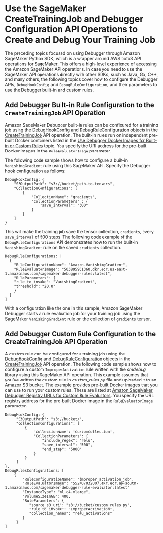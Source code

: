 # Use the SageMaker CreateTrainingJob and Debugger Configuration API Operations to Create and Debug Your Training Job<a name="debugger-createtrainingjob-api"></a>

 The preceding topics focused on using Debugger through Amazon SageMaker Python SDK, which is a wrapper around AWS boto3 API operations for SageMaker\. This offers a high\-level experience of accessing the Amazon SageMaker API operations\. In case you need to use the SageMaker API operations directly with other SDKs, such as Java, Go, C\+\+, and many others, the following topics cover how to configure the Debugger APIs, `DebugHookConfig` and `DebugRuleConfiguration`, and their parameters to use the Debugger built\-in and custom rules\. 

## Add Debugger Built\-in Rule Configuration to the `CreateTrainingJob` API Operation<a name="debugger-built-in-rules-api"></a>

Amazon SageMaker Debugger built\-in rules can be configured for a training job using the [ DebugHookConfig](https://docs.aws.amazon.com/sagemaker/latest/APIReference/API_DebugHookConfig.html) and [ DebugRuleConfiguration](https://docs.aws.amazon.com/sagemaker/latest/APIReference/API_DebugRuleConfiguration.html) objects in the [ CreateTrainingJob](https://docs.aws.amazon.com/sagemaker/latest/APIReference/API_CreateTrainingJob.html) API operation\. The built\-in rules run on independent pre\-built Docker containers listed in the [Use Debugger Docker Images for Built\-in or Custom Rules](debugger-docker-images-rules.md) topic\. You specify the URI address for the pre\-built Docker images in the `RuleEvaluatorImage` parameter\.

The following code sample shows how to configure a built\-in `VanishingGradient` rule using this SageMaker API\. Specify the Debugger hook configuration as follows:

```
DebugHookConfig: {
    "S3OutputPath": "s3://bucket/path-to-tensors",
    "CollectionConfigurations": [
        {
            "CollectionName": "gradients",
            "CollectionParameters" : {
                "save_interval": "500"
            }
        }
    ]
}
```

This will make the training job save the tensor collection, `gradients`, every `save_interval` of 500 steps\. The following code example of the `DebugRuleConfigurations` API demonstrates how to run the built\-in `VanishingGradient` rule on the saved `gradients` collection\.

```
DebugRuleConfigurations: [
  {
    "RuleConfigurationName": "Amazon-VanishingGradient",
    "RuleEvaluatorImage": "503895931360.dkr.ecr.us-east-1.amazonaws.com/sagemaker-debugger-rules:latest",
	"RuleParameters": {
   	"rule_to_invoke": "VanishingGradient",
   	"threshold": "20.0"
    }
  }
]
```

With a configuration like the one in this sample, Amazon SageMaker Debugger starts a rule evaluation job for your training job using the SageMaker `VanishingGradient` rule on the collection of `gradients` tensor\.

## Add Debugger Custom Rule Configuration to the CreateTrainingJob API Operation<a name="debugger-custom-rules-api"></a>

A custom rule can be configured for a training job using the [ DebugHookConfig](https://docs.aws.amazon.com/sagemaker/latest/APIReference/API_DebugHookConfig.html) and [ DebugRuleConfiguration](https://docs.aws.amazon.com/sagemaker/latest/APIReference/API_DebugRuleConfiguration.html) objects in the [ CreateTrainingJob](https://docs.aws.amazon.com/sagemaker/latest/APIReference/API_CreateTrainingJob.html) API operation\. The following code sample shows how to configure a custom `ImproperActivation` rule written with the *smdebug* library using this SageMaker API operation\. This example assumes that you’ve written the custom rule in *custom\_rules\.py* file and uploaded it to an Amazon S3 bucket\. The example provides pre\-built Docker images that you can use to run your custom rules\. These are listed at [Amazon SageMaker Debugger Registry URLs for Custom Rule Evaluators](debugger-docker-images-rules.md#debuger-custom-rule-registry-ids)\. You specify the URL registry address for the pre\-built Docker image in the `RuleEvaluatorImage` parameter\.

```
DebugHookConfig: {
     "S3OutputPath": "s3://bucket/",
     "CollectionConfigurations": [
         {
             "CollectionName": "CustomCollection",
             "CollectionParameters": {
                 "include_regex": "relu",
                 "save_interval": "500",
                 "end_step": "5000"
             }
         }
     ]
},
DebugRulesConfigurations: [
    {
        "RuleConfigurationName": "improper_activation_job",
        "RuleEvaluatorImage": "552407032007.dkr.ecr.ap-south-1.amazonaws.com/sagemaker-debugger-rule-evaluator:latest"
        "InstanceType": "ml.c4.xlarge",
        "VolumeSizeInGB": 400,
        "RuleParameters": {
           "source_s3_uri": "s3://bucket/custom_rules.py",
           "rule_to_invoke": "ImproperActivation",
           "collection_names": "relu_activations"
        }
     }
]
```